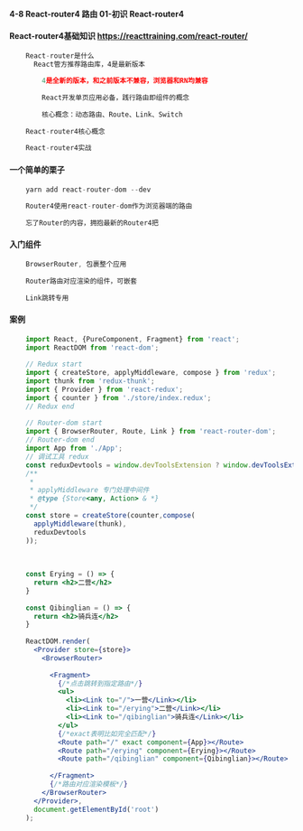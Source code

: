 #### 4-8 React-router4 路由 01-初识 React-router4#### React-router4基础知识 https://reacttraining.com/react-router/```jsx harmony    React-router是什么      React管方推荐路由库，4是最新版本              4是全新的版本，和之前版本不兼容，浏览器和RN均兼容                React开发单页应用必备，践行路由即组件的概念                核心概念：动态路由、Route、Link、Switch        React-router4核心概念        React-router4实战```#### 一个简单的栗子```jsx harmony    yarn add react-router-dom --dev        Router4使用react-router-dom作为浏览器端的路由        忘了Router的内容，拥抱最新的Router4把```#### 入门组件```jsx harmony    BrowserRouter, 包裹整个应用        Router路由对应渲染的组件，可嵌套        Link跳转专用```#### 案例```jsx harmony    import React, {PureComponent, Fragment} from 'react';    import ReactDOM from 'react-dom';        // Redux start    import { createStore, applyMiddleware, compose } from 'redux';    import thunk from 'redux-thunk';    import { Provider } from 'react-redux';    import { counter } from './store/index.redux';    // Redux end        // Router-dom start    import { BrowserRouter, Route, Link } from 'react-router-dom';    // Router-dom end    import App from './App';    // 调试工具 redux    const reduxDevtools = window.devToolsExtension ? window.devToolsExtension(): () => {};    /**     *     * applyMiddleware 专门处理中间件     * @type {Store<any, Action> & *}     */    const store = createStore(counter,compose(      applyMiddleware(thunk),      reduxDevtools    ));                const Erying = () => {      return <h2>二营</h2>    }        const Qibinglian = () => {      return <h2>骑兵连</h2>    }        ReactDOM.render(      <Provider store={store}>        <BrowserRouter>              <Fragment>            {/*点击跳转到指定路由*/}            <ul>              <li><Link to="/">一营</Link></li>              <li><Link to="/erying">二营</Link></li>              <li><Link to="/qibinglian">骑兵连</Link></li>            </ul>            {/*exact表明比如完全匹配*/}            <Route path="/" exact component={App}></Route>            <Route path="/erying" component={Erying}></Route>            <Route path="/qibinglian" component={Qibinglian}></Route>              </Fragment>          {/*路由对应渲染模板*/}        </BrowserRouter>      </Provider>,      document.getElementById('root')    );```